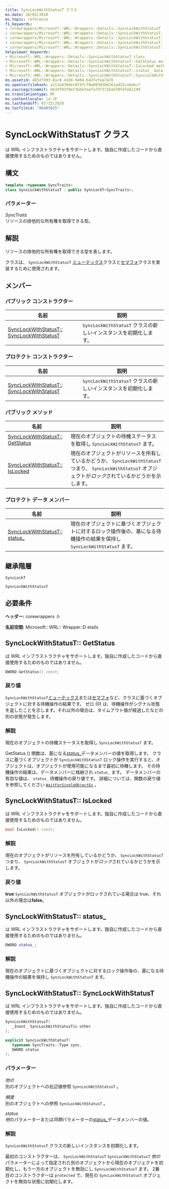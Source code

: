 ```yaml
---
title: SyncLockWithStatusT クラス
ms.date: 10/03/2018
ms.topic: reference
f1_keywords:
- corewrappers/Microsoft::WRL::Wrappers::Details::SyncLockWithStatusT
- corewrappers/Microsoft::WRL::Wrappers::Details::SyncLockWithStatusT::GetStatus
- corewrappers/Microsoft::WRL::Wrappers::Details::SyncLockWithStatusT::IsLocked
- corewrappers/Microsoft::WRL::Wrappers::Details::SyncLockWithStatusT::status_
- corewrappers/Microsoft::WRL::Wrappers::Details::SyncLockWithStatusT::SyncLockWithStatusT
helpviewer_keywords:
- Microsoft::WRL::Wrappers::Details::SyncLockWithStatusT class
- Microsoft::WRL::Wrappers::Details::SyncLockWithStatusT::GetStatus method
- Microsoft::WRL::Wrappers::Details::SyncLockWithStatusT::IsLocked method
- Microsoft::WRL::Wrappers::Details::SyncLockWithStatusT::status_ data member
- Microsoft::WRL::Wrappers::Details::SyncLockWithStatusT::SyncLockWithStatusT, constructor
ms.assetid: 4832fd93-0ac8-4168-9404-b43fefea7476
ms.openlocfilehash: a111e0368ec6f4fcf8e89383b6261ad25ca6ebcf
ms.sourcegitcommit: 6b3d793f0ef3bbb7eefaf9f372ba570fdfe61199
ms.translationtype: MT
ms.contentlocale: ja-JP
ms.lasthandoff: 07/15/2020
ms.locfileid: "86403825"
---
```

# <a name="synclockwithstatust-class"></a>SyncLockWithStatusT クラス

は WRL インフラストラクチャをサポートします。独自に作成したコードから直接使用するためのものではありません。

## <a name="syntax"></a>構文

```cpp
template <typename SyncTraits>
class SyncLockWithStatusT : public SyncLockT<SyncTraits>;
```

### <a name="parameters"></a>パラメーター

*SyncTraits*<br/>
リソースの排他的な所有権を取得できる型。

## <a name="remarks"></a>解説

リソースの排他的な所有権を取得できる型を表します。

クラスは、 `SyncLockWithStatusT` [ミューテックス](mutex-class.md)クラスと[セマフォ](semaphore-class.md)クラスを実装するために使用されます。

## <a name="members"></a>メンバー

### <a name="public-constructors"></a>パブリック コンストラクター

名前                                                             | 説明
---------------------------------------------------------------- | --------------------------------------------------------------
[SyncLockWithStatusT:: SyncLockWithStatusT](#synclockwithstatust) | `SyncLockWithStatusT` クラスの新しいインスタンスを初期化します。

### <a name="protected-constructors"></a>プロテクト コンストラクター

名前                                                             | 説明
---------------------------------------------------------------- | --------------------------------------------------------------
[SyncLockWithStatusT:: SyncLockWithStatusT](#synclockwithstatust) | `SyncLockWithStatusT` クラスの新しいインスタンスを初期化します。

### <a name="public-methods"></a>パブリック メソッド

名前                                         | 説明
-------------------------------------------- | ----------------------------------------------------------------------------------------------------------------------------------
[SyncLockWithStatusT:: GetStatus](#getstatus) | 現在のオブジェクトの待機ステータスを取得し `SyncLockWithStatusT` ます。
[SyncLockWithStatusT:: IsLocked](#islocked)   | 現在のオブジェクトがリソースを所有しているかどうか、 `SyncLockWithStatusT` つまり、 `SyncLockWithStatusT` オブジェクトが*ロック*されているかどうかを示します。

### <a name="protected-data-members"></a>プロテクト データ メンバー

名前                                    | 説明
--------------------------------------- | ----------------------------------------------------------------------------------------------------------------------------------------
[SyncLockWithStatusT:: status_](#status) | 現在のオブジェクトに基づくオブジェクトに対するロック操作後の、基になる待機操作の結果を保持し `SyncLockWithStatusT` ます。

## <a name="inheritance-hierarchy"></a>継承階層

`SyncLockT`

`SyncLockWithStatusT`

## <a name="requirements"></a>必要条件

**ヘッダー:** corewrappers .h

**名前空間:** Microsoft:: WRL:: Wrapper::D etails

## <a name="synclockwithstatustgetstatus"></a><a name="getstatus"></a>SyncLockWithStatusT:: GetStatus

は WRL インフラストラクチャをサポートします。独自に作成したコードから直接使用するためのものではありません。

```cpp
DWORD GetStatus() const;
```

### <a name="return-value"></a>戻り値

`SyncLockWithStatusT`[ミューテックス](mutex-class.md)または[セマフォ](semaphore-class.md)など、クラスに基づくオブジェクトに対する待機操作の結果です。 ゼロ (0) は、待機操作がシグナル状態を返したことを示します。それ以外の場合は、タイムアウト値が経過したなどの別の状態が発生します。

### <a name="remarks"></a>解説

現在のオブジェクトの待機ステータスを取得し `SyncLockWithStatusT` ます。

GetStatus () 関数は、基になる[status_](#status)データメンバーの値を取得します。 クラスに基づくオブジェクトが `SyncLockWithStatusT` ロック操作を実行すると、オブジェクトは、オブジェクトが使用可能になるまで最初に待機します。 その待機操作の結果は、データメンバーに格納され `status_` ます。 データメンバーの有効な値は、 `status_` 待機操作の戻り値です。 詳細については、関数の戻り値を参照してください [`WaitForSingleObjectEx`](/windows/win32/api/synchapi/nf-synchapi-waitforsingleobjectex) 。

## <a name="synclockwithstatustislocked"></a><a name="islocked"></a>SyncLockWithStatusT:: IsLocked

は WRL インフラストラクチャをサポートします。独自に作成したコードから直接使用するためのものではありません。

```cpp
bool IsLocked() const;
```

### <a name="remarks"></a>解説

現在のオブジェクトがリソースを所有しているかどうか、 `SyncLockWithStatusT` つまり、 `SyncLockWithStatusT` オブジェクトが*ロック*されているかどうかを示します。

### <a name="return-value"></a>戻り値

**true** `SyncLockWithStatusT` オブジェクトがロックされている場合は true、それ以外の場合は**false**。

## <a name="synclockwithstatuststatus_"></a><a name="status"></a>SyncLockWithStatusT:: status_

は WRL インフラストラクチャをサポートします。独自に作成したコードから直接使用するためのものではありません。

```cpp
DWORD status_;
```

### <a name="remarks"></a>解説

現在のオブジェクトに基づくオブジェクトに対するロック操作後の、基になる待機操作の結果を保持し `SyncLockWithStatusT` ます。

## <a name="synclockwithstatustsynclockwithstatust"></a><a name="synclockwithstatust"></a>SyncLockWithStatusT:: SyncLockWithStatusT

は WRL インフラストラクチャをサポートします。独自に作成したコードから直接使用するためのものではありません。

```cpp
SyncLockWithStatusT(
   _Inout_ SyncLockWithStatusT&& other
);

explicit SyncLockWithStatusT(
   typename SyncTraits::Type sync,
   DWORD status
);
```

### <a name="parameters"></a>パラメーター

*他の*<br/>
別のオブジェクトへの右辺値参照 `SyncLockWithStatusT` 。

*頻度*<br/>
別のオブジェクトへの参照 `SyncLockWithStatusT` 。

*status*<br/>
*他*のパラメーターまたは*同期*パラメーターの[status_](#status)データメンバーの値。

### <a name="remarks"></a>解説

`SyncLockWithStatusT` クラスの新しいインスタンスを初期化します。

最初のコンストラクターは、 `SyncLockWithStatusT` `SyncLockWithStatusT` *他の*パラメーターによって指定された別のオブジェクトから現在のオブジェクトを初期化し、もう一方のオブジェクトを無効にし `SyncLockWithStatusT` ます。 2番目のコンストラクターは `protected` で、現在の `SyncLockWithStatusT` オブジェクトを無効な状態に初期化します。
